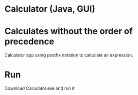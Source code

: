 # Calculator (Java, GUI)

Calculates without the order of precedence
==========================================

Calculator app using postfix notation to calculate an expression.

# Run

Download Calculator.exe and run it
